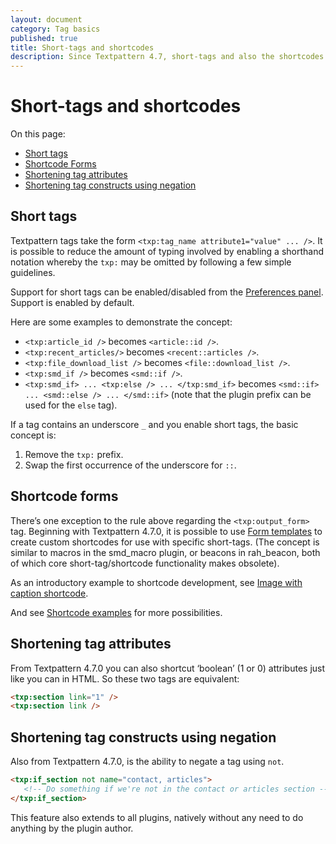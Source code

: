 ```yaml
---
layout: document
category: Tag basics
published: true
title: Short-tags and shortcodes
description: Since Textpattern 4.7, short-tags and also the shortcodes concept are supported.
---
```


# Short-tags and shortcodes

On this page:

* [Short tags](#short-tags)
* [Shortcode Forms](#shortcode-forms)
* [Shortening tag attributes](#shortening-tag-attributes)
* [Shortening tag constructs using negation](#shortening-tag-constructs-using-negation)

## Short tags

Textpattern tags take the form `<txp:tag_name attribute1="value" ... />`. It is possible to reduce the amount of typing involved by enabling a shorthand notation whereby the `txp:` may be omitted by following a few simple guidelines.

Support for short tags can be enabled/disabled from the [Preferences panel](https://docs.textpattern.io/administration/preferences-panel#enable-short-tag-support). Support is enabled by default.

Here are some examples to demonstrate the concept:

* `<txp:article_id />` becomes `<article::id />`.
* `<txp:recent_articles/>` becomes `<recent::articles />`.
* `<txp:file_download_list />` becomes `<file::download_list />`.
* `<txp:smd_if />` becomes `<smd::if />`.
* `<txp:smd_if> ... <txp:else /> ... </txp:smd_if>` becomes `<smd::if> ... <smd::else /> ... </smd::if>` (note that the plugin prefix can be used for the `else` tag).

If a tag contains an underscore `_` and you enable short tags, the basic concept is:

1. Remove the `txp:` prefix.
2. Swap the first occurrence of the underscore for `::`.

## Shortcode forms

There’s one exception to the rule above regarding the `<txp:output_form>` tag. Beginning with Textpattern 4.7.0, it is possible to use [Form templates](https://docs.textpattern.io/themes/form-templates-explained) to create custom shortcodes for use with specific short-tags. (The concept is similar to macros in the smd_macro plugin, or beacons in rah_beacon, both of which core short-tag/shortcode functionality makes obsolete).

As an introductory example to shortcode development, see [Image with caption shortcode](https://docs.textpattern.io/tags/shortcodes/image-with-caption-shortcode).

And see [Shortcode examples](https://docs.textpattern.io/tags/shortcodes/) for more possibilities.

## Shortening tag attributes

From Textpattern 4.7.0 you can also shortcut ‘boolean’ (1 or 0) attributes just like you can in HTML. So these two tags are equivalent:

```html
<txp:section link="1" />
<txp:section link />
```

## Shortening tag constructs using negation

Also from Textpattern 4.7.0, is the ability to negate a tag using `not`.

```html
<txp:if_section not name="contact, articles">
   <!-- Do something if we're not in the contact or articles section -->
</txp:if_section>
```

This feature also extends to all plugins, natively without any need to do anything by the plugin author.
